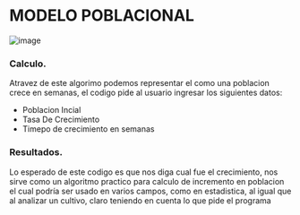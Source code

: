 <h1>MODELO POBLACIONAL</h1>

![image](https://github.com/XxIvanstromxX/C/assets/157620225/a99ca38b-5114-4e81-ae4d-fdf1761f13ea)

### Calculo.
Atravez de este algorimo podemos representar el como una poblacion crece en semanas, el codigo pide al usuario ingresar los siguientes datos:

<ul>
  <li>Poblacion Incial</li>
  <li>Tasa De Crecimiento</li>
  <li>Timepo de crecimiento en semanas</li>
</ul>

### Resultados.
Lo esperado de este codigo es que nos diga cual fue el crecimiento, nos sirve como un algoritmo practico para calculo de incremento en poblacion
el cual podría ser usado en varios campos, como en estadistica, al igual que al analizar un cultivo, claro teniendo en cuenta lo que pide el programa

